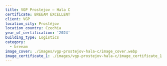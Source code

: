 ```yaml
---
title: VGP Prostejov – Hala C
certificate: BREEAM EXCELLENT
client: VGP
location_city: Prostějov
location_country: Czechia
year_of_certification: '2024'
building_type: Logistics
category:
  - breeam
image_cover: ./images/vgp-prostejov-hala-c/image_cover.webp
image_certificate_1: ./images/vgp-prostejov-hala-c/image_certificate_1.webp
---
```


